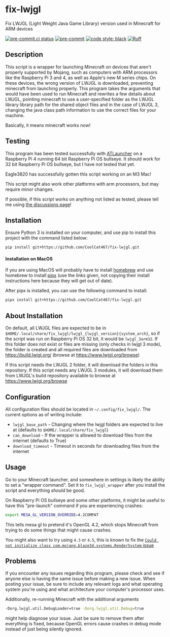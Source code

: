 # fix-lwjgl
Fix LWJGL (Light Weight Java Game Library) version used in Minecraft for ARM devices

<!-- BADGIE TIME -->

[![pre-commit.ci status](https://results.pre-commit.ci/badge/github/CoolCat467/fix-lwjgl/main.svg)](https://results.pre-commit.ci/latest/github/CoolCat467/fix-lwjgl/main)
[![pre-commit](https://img.shields.io/badge/pre--commit-enabled-brightgreen?logo=pre-commit)](https://github.com/pre-commit/pre-commit)
[![code style: black](https://img.shields.io/badge/code_style-black-000000.svg)](https://github.com/psf/black)
[![Ruff](https://img.shields.io/endpoint?url=https://raw.githubusercontent.com/astral-sh/ruff/main/assets/badge/v2.json)](https://github.com/astral-sh/ruff)

<!-- END BADGIE TIME -->

## Description
This script is a wrapper for launching Minecraft on devices that aren't properly
supported by Mojang, such as computers with ARM processors like the Raspberry Pi 3 and 4,
as well as Apple's new M series chips.
On these devices, the wrong version of LWJGL is downloaded, preventing minecraft
from launching properly. This program takes the arguments that would have been
used to run Minecraft and rewrites a few details about LWJGL, pointing minecraft
to use a user-specified folder as the LWJGL library library path for the
shared object files and in the case of LWJGL 3, changing the
java class path information to use the correct files for your machine.

Basically, it means minecraft works now!

## Testing
This program has been tested successfully with [ATLauncher](https://github.com/ATLauncher/ATLauncher)
on a Raspberry Pi 4 running 64 bit Raspberry Pi OS bullseye. It should work
for 32 bit Raspberry Pi OS bullseye, but I have not tested that yet.

Eagle3820 has successfully gotten this script working on an M3 Mac!

This script might also work other platforms with arm processors, but may require minor changes.

If possible, if this script works on anything not listed as tested, please
tell me using [the discussions page](https://github.com/CoolCat467/fix-lwjgl/discussions/1)!

## Installation
Ensure Python 3 is installed on your computer, and use pip to
install this project with the command listed below:

```bash
pip install git+https://github.com/CoolCat467/fix-lwjgl.git
```

#### Installation on MacOS
If you are using MacOS will probably have to install [homebrew](https://brew.sh/) and
use homebrew to install [pipx](https://pipx.pypa.io/latest/installation/)
(use the links given, not copying their install instructions here because they will get out of date).

After pipx is installed, you can use the following command to install:

```bash
pipx install git+https://github.com/CoolCat467/fix-lwjgl.git
```

## About Installation
On default, all LWJGL files are expected to be in
`$HOME/.local/share/fix_lwjgl/lwjgl_{lwjgl_version}{system_arch}`, so
if the script was run on Raspberry Pi OS 32 bit, it would be `lwjgl_3arm32`. If this
folder does not exist or files are missing (only checks in lwjgl 3 mode), the folder
is created and all required files are downloaded from https://build.lwjgl.org/
(browse at https://www.lwjgl.org/browse)

If this script needs the LWJGL 2 folder, it will download the folders in this repository.
If this script needs any LWJGL 3 modules, it will download them from LWJGL's build repository
available to browse at https://www.lwjgl.org/browse

## Configuration
All configuration files should be located in `~/.config/fix_lwjgl/`. The current options
as of writing include:
- `lwjgl_base_path` - Changing where the lwjgl folders are expected to live at (defaults to `$HOME/.local/share/fix_lwjgl`)
- `can_download` - If the wrapper is allowed to download files from the internet (defaults to True)
- `download_timeout` - Timeout in seconds for downloading files from the internet

## Usage
Go to your Minecraft launcher, and somewhere in settings is likely the ability to
set a "wrapper command". Set it to `fix_lwjgl_wrapper` after you install the script
and everything *should* be good.

On Raspberry Pi OS bullseye and some other platforms, it might be useful to have this
"pre-launch" command if you are experiencing crashes:

```bash
export MESA_GL_VERSION_OVERRIDE=4.2COMPAT
```

This tells mesa gl to pretend it's OpenGL 4.2, which stops Minecraft from trying to do
some things that might cause crashes.

You might also want to try using `4.3` or `4.5`, this is known to fix the
[`Could not initialize class com.mojang.blaze3d.systems.RenderSystem` issue](https://github.com/CoolCat467/fix-lwjgl/issues/30)

## Problems
If you encounter any issues regarding this program, please check and see if anyone else is
having the same issue before making a new issue.
When posting your issue, be sure to include any relevant logs and what operating system
you're using and what architecture your computer's processor uses.

Additionally, re-running Minecraft with the additional arguments
```bash
-Dorg.lwjgl.util.DebugLoader=true -Dorg.lwjgl.util.Debug=true
```
might help diagnose your issue. Just be sure to remove them after everything is
fixed, because OpenGL errors cause crashes in debug mode instead of just being silently
ignored.
